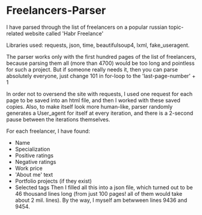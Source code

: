 # Freelancers-Parser
I have parsed through the list of freelancers on a popular russian topic-related website called 'Habr Freelance'

Libraries used: requests, json, time, beautifulsoup4, lxml, fake_useragent.

The parser works only with the first hundred pages of the list of freelancers, because parsing them all (more than 4700) would be too long and pointless for such a project. But if someone really needs it, then you can parse absolutely everyone, just change 101 in for-loop to the 'last-page-number' + 1

In order not to oversend the site with requests, I used one request for each page to be saved into an html file, and then I worked with these saved copies. Also, to make itself look more human-like, parser randomly generates a User_agent for itself at every iteration, and there is a 2-second pause between the iterations themselves.

For each freelancer, I have found:
- Name
- Specialization
- Positive ratings
- Negative ratings
- Work price
- 'About me' text
- Portfolio projects (if they exist)
- Selected tags
Then I filled all this into a json file, which turned out to be 46 thousand lines long (from just 100 pages! all of them would take about 2 mil. lines). By the way, I myself am betwween lines 9436 and 9454.
